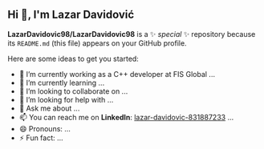 ## Hi 👋, I'm Lazar Davidović


**LazarDavidovic98/LazarDavidovic98** is a ✨ _special_ ✨ repository because its `README.md` (this file) appears on your GitHub profile.

Here are some ideas to get you started:

- 🔭 I’m currently working as a C++ developer at FIS Global        ...
- 🌱 I’m currently learning ...
- 👯 I’m looking to collaborate on ...
- 🤔 I’m looking for help with ...
- 💬 Ask me about ...
- 📫 You can reach me on **LinkedIn**: [lazar-davidovic-831887233](https://www.linkedin.com/in/lazar-davidovic-831887233) ...
- 😄 Pronouns: ...
- ⚡ Fun fact: ...

